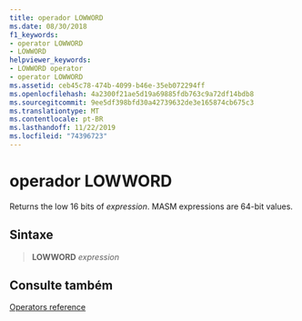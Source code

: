```yaml
---
title: operador LOWWORD
ms.date: 08/30/2018
f1_keywords:
- operator LOWWORD
- LOWWORD
helpviewer_keywords:
- LOWWORD operator
- operator LOWWORD
ms.assetid: ceb45c78-474b-4099-b46e-35eb072294ff
ms.openlocfilehash: 4a2300f21ae5d19a69885fdb763c9a72df14bdb8
ms.sourcegitcommit: 9ee5df398bfd30a42739632de3e165874cb675c3
ms.translationtype: MT
ms.contentlocale: pt-BR
ms.lasthandoff: 11/22/2019
ms.locfileid: "74396723"
---
```

# <a name="operator-lowword"></a>operador LOWWORD

Returns the low 16 bits of *expression*. MASM expressions are 64-bit values.

## <a name="syntax"></a>Sintaxe

> **LOWWORD** *expression*

## <a name="see-also"></a>Consulte também

[Operators reference](operators-reference.md)
